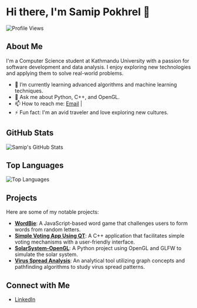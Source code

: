 # Hi there, I'm Samip Pokhrel 👋

![Profile Views](https://komarev.com/ghpvc/?username=SaPok5&color=blue)

## About Me

I'm a Computer Science student at Kathmandu University with a passion for software development and data analysis. I enjoy exploring new technologies and applying them to solve real-world problems.

- 🌱 I’m currently learning advanced algorithms and machine learning techniques.
- 💬 Ask me about Python, C++, and OpenGL.
- 📫 How to reach me: [Email](mailto:samip.pokhrel5@gmail.com) |
- ⚡ Fun fact: I'm an avid traveler and love exploring new cultures.

## GitHub Stats

![Samip's GitHub Stats](https://github-readme-stats.vercel.app/api?username=SaPok5&show_icons=true&theme=radical)

## Top Languages

![Top Languages](https://github-readme-stats.vercel.app/api/top-langs/?username=SaPok5&layout=compact&theme=radical)

## Projects

Here are some of my notable projects:

- [**WordBie**](https://github.com/SaPok5/WordBie): A JavaScript-based word game that challenges users to form words from random letters. 
- [**Simple Voting App Using QT**](https://github.com/SaPok5/Simple-Voting-App-Using-QT): A C++ application that facilitates simple voting mechanisms with a user-friendly interface. 
- [**SolarSystem-OpenGL**](https://github.com/SaPok5/SolarSystem-OpenGL): A Python project using OpenGL and GLFW to simulate the solar system. 
- [**Virus Spread Analysis**](https://github.com/SaPok5/Virus-Spread-Analysis-using-Graph-concept-and-path-finding-algo): An analytical tool utilizing graph concepts and pathfinding algorithms to study virus spread patterns. 

## Connect with Me

- [LinkedIn](https://www.linkedin.com/in/samip-pokhrel-133566248/)


